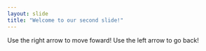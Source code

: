 ```yaml
---
layout: slide
title: "Welcome to our second slide!"
---
```

Use the right arrow to move foward!
Use the left arrow to go back!